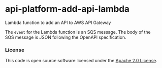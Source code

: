 
# api-platform-add-api-lambda

Lambda function to add an API to AWS API Gateway

The `event` for the Lambda function is an SQS message. The body of the SQS message is JSON following the OpenAPI specification.

### License

This code is open source software licensed under the [Apache 2.0 License]("http://www.apache.org/licenses/LICENSE-2.0.html").
